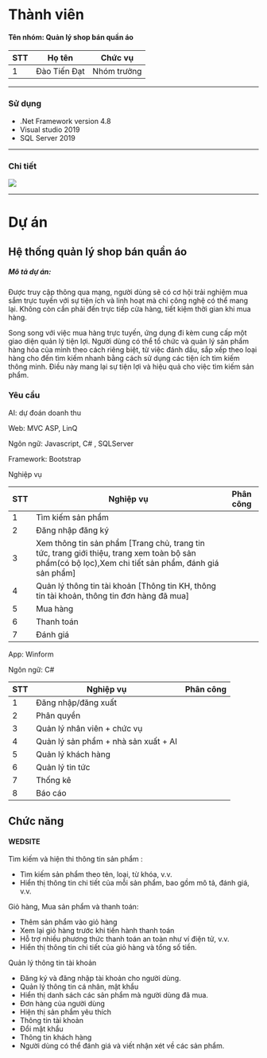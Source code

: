 # Thành viên
<h4>Tên nhóm: Quản lý shop bán quần áo </h4>

  
| STT | Họ tên | Chức vụ  |
|----------------|--------------------|--------------------|
|  1  |  Đào Tiến Đạt  |   Nhóm trưởng  |

-----------------------------------------------
### Sử dụng 
 - .Net Framework version 4.8
 - Visual studio 2019
 - SQL Server 2019
-----------------------------------------------

### Chi tiết
<img src="https://i.imgur.com/FehXExF.jpg">

-----------------------------------------------
# Dự án

## Hệ thống quản lý shop bán quần áo

<h5>Mô tả dự án: </h5>

<p>Được truy cập thông qua mạng, người dùng sẽ có cơ hội trải nghiệm mua sắm trực tuyến với sự tiện ích và linh hoạt mà chỉ công nghệ có thể mang lại. Không còn cần phải đến trực tiếp cửa hàng, tiết kiệm thời gian khi mua hàng.</p>
<p>Song song với việc mua hàng trực tuyến, ứng dụng đi kèm cung cấp một giao diện quản lý tiện lợi. Người dùng có thể tổ chức và quản lý sản phẩm hàng hóa của mình theo cách riêng biệt, từ việc đánh dấu, sắp xếp theo loại hàng cho đến tìm kiếm nhanh bằng cách sử dụng các tiện ích tìm kiếm thông minh. Điều này mang lại sự tiện lợi và hiệu quả cho việc tìm kiếm sản phẩm.</p>

### Yêu cầu 
<p>AI: dự đoán doanh thu   </p>

<p>Web: MVC ASP, LinQ</p>
<p>Ngôn ngữ: Javascript, C# , SQLServer</p>
<p>Framework: Bootstrap</p>

<p>Nghiệp vụ</p>

| STT | Nghiệp vụ | Phân công  |
|----------------|--------------------|--------------------|
|  1  |  Tìm kiếm sản phẩm |     |
|  2  |  Đăng nhập đăng ký |   |
|  3  |  Xem thông tin sản phẩm [Trang chủ, trang tin tức, trang giới thiệu, trang xem toàn bộ sản phẩm(có bộ lọc),Xem chi tiết sản phẩm, đánh giá sản phẩm]  |     |
|  4  |  Quản lý thông tin tài khoản [Thông tin KH, thông tin tài khoản, thông tin đơn hàng đã mua] |    |
|  5  |  Mua hàng  |    |
|  6 |  Thanh toán |    |
|  7 |  Đánh giá |    |


<p>App: Winform </p>
<p>Ngôn ngữ: C# </p>

| STT | Nghiệp vụ | Phân công  |
|----------------|--------------------|--------------------|
|  1  |  Đăng nhập/đăng xuất |     |
|  2  | Phân quyền  |   |
|  3  |  Quản lý nhân viên +  chức vụ  |     |
|  4  |  Quản lý sản phẩm + nhà sản xuất + AI|     |
|  5  |  Quản lý khách hàng |    |
|  6  |   Quản lý tin tức |    |
|  7  |   Thống kê |    |
|  8  |   Báo cáo |    |


## Chức năng
#### WEDSITE
<p>Tìm kiếm và hiện thi thông tin sản phẩm :</p>
<ul>
  <li>Tìm kiếm sản phẩm theo tên, loại, từ khóa, v.v.</li>
  <li>Hiển thị thông tin chi tiết của mỗi sản phẩm, bao gồm mô tả, đánh giá, v.v.</li>
</ul>
<p>
  Giỏ hàng, Mua sản phẩm và thanh toán:
</p>
<ul>
  <li>Thêm sản phẩm vào giỏ hàng </li>
  <li>Xem lại giỏ hàng trước khi tiến hành thanh toán</li>
   <li>Hỗ trợ nhiều phương thức thanh toán an toàn như ví điện tử, v.v.</li>
	<li>Hiển thị thông tin chi tiết của giỏ hàng và tổng số tiền.</li>
</ul>
<p>
 Quản lý thông tin tài khoản 
</p>
<ul>
<li>
    Đăng ký và đăng nhập tài khoản cho người dùng.
  </li>
  <li>Quản lý thông tin cá nhân, mật khẩu</li>
  <li>Hiển thị danh sách các sản phẩm mà người dùng đã mua.</li>
<li>Đơn hàng của người dùng</li>
<li>Hiện thị sản phẩm yêu thích</li>
<li>Thông tin tài khoản</li>
 <li>Đổi mật khẩu</li>
<li>Thông tin khách hàng</li>
<li>Người dùng có thể đánh giá và viết nhận xét về các sản phẩm.</li>
</ul>


